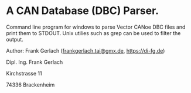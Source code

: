 # A CAN Database (DBC) Parser.

Command line program for windows to parse Vector CANoe DBC files and print them to STDOUT. 
Unix utilies such as grep can be used to filter the output.

Author: Frank Gerlach (frankgerlach.tai@gmx.de, https://di-fg.de)

Dipl. Ing. Frank Gerlach

Kirchstrasse 11 

74336 Brackenheim

